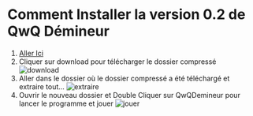 # Comment Installer la version 0.2 de QwQ Démineur

1. <a href="https://github.com/QwQ-Legacy/QwQ_Public/blob/main/Demineur/v-0/QwQDemineur-v0-2.zip" target="_blank">Aller Ici</a>
2. Cliquer sur download pour télécharger le dossier compressé
![download](https://media.discordapp.net/attachments/636265825812348946/956592282814009495/unknown.png)
3. Aller dans le dossier où le dossier compressé a été téléchargé et extraire tout...
![extraire](https://media.discordapp.net/attachments/636265825812348946/956593161680060446/unknown.png)
4. Ouvrir le nouveau dossier et Double Cliquer sur QwQDemineur pour lancer le programme et jouer
![jouer](https://media.discordapp.net/attachments/636265825812348946/956593807300902912/unknown.png)

